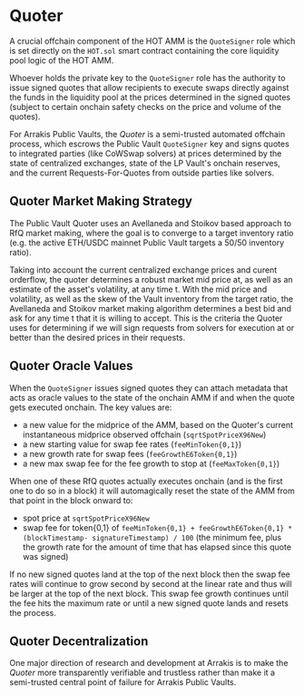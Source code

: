 # Quoter

A crucial offchain component of the HOT AMM is the `QuoteSigner` role which is set directly on the `HOT.sol` smart contract containing the core liquidity pool logic of the HOT AMM.

Whoever holds the private key to the `QuoteSigner` role has the authority to issue signed quotes that allow recipients to execute swaps directly against the funds in the liquidity pool at the prices determined in the signed quotes (subject to certain onchain safety checks on the price and volume of the quotes).

For Arrakis Public Vaults, the _Quoter_ is a semi-trusted automated offchain process, which escrows the Public Vault `QuoteSigner` key and signs quotes to integrated parties (like CoWSwap solvers) at prices determined by the state of centralized exchanges, state of the LP Vault's onchain reserves, and the current Requests-For-Quotes from outside parties like solvers.

## Quoter Market Making Strategy

The Public Vault Quoter uses an Avellaneda and Stoikov based approach to RfQ market making, where the goal is to converge to a target inventory ratio (e.g. the active ETH/USDC mainnet Public Vault targets a 50/50 inventory ratio).

Taking into account the current centralized exchange prices and curent orderflow, the quoter determines a robust market mid price at, as well as an estimate of the asset's volatility, at any time t. With the mid price and volatility, as well as the skew of the Vault inventory from the target ratio, the Avellaneda and Stoikov market making algorithm determines a best bid and ask for any time t that it is willing to accept. This is the criteria the Quoter uses for determining if we will sign requests from solvers for execution at or better than the desired prices in their requests.

## Quoter Oracle Values

When the `QuoteSigner` issues signed quotes they can attach metadata that acts as oracle values to the state of the onchain AMM if and when the quote gets executed onchain. The key values are:

- a new value for the midprice of the AMM, based on the Quoter's current instantaneous midprice observed offchain (`sqrtSpotPriceX96New`)
- a new starting value for swap fee rates (`feeMinToken{0,1}`)
- a new growth rate for swap fees (`feeGrowthE6Token{0,1}`)
- a new max swap fee for the fee growth to stop at (`feeMaxToken{0,1}`)

When one of these RfQ quotes actually executes onchain (and is the first one to do so in a block) it will automagically reset the state of the AMM from that point in the block onward to:

- spot price at `sqrtSpotPriceX96New`
- swap fee for token{0,1} of `feeMinToken{0,1} + feeGrowthE6Token{0,1} * (blockTimestamp- signatureTimestamp) / 100` (the minimum fee, plus the growth rate for the amount of time that has elapsed since this quote was signed)

If no new signed quotes land at the top of the next block then the swap fee rates will continue to grow second by second at the linear rate and thus will be larger at the top of the next block. This swap fee growth continues until the fee hits the maximum rate or until a new signed quote lands and resets the process.

## Quoter Decentralization

One major direction of research and development at Arrakis is to make the _Quoter_ more transparently verifiable and trustless rather than make it a semi-trusted central point of failure for Arrakis Public Vaults.